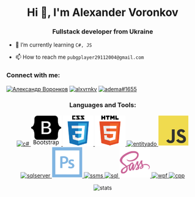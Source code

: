 <h1 align="center">Hi 👋, I'm Alexander Voronkov</h1>
<h3 align="center">Fullstack developer from Ukraine</h3>

- 🌱 I’m currently learning `C#, JS`

- 📫 How to reach me `pubgplayer29112004@gmail.com`

<h3 align="left">Connect with me:</h3>
<p align="left">
<a href="https://www.linkedin.com/in/alexander-voronkov-08919a212/" target="blank"><img align="center" src="https://raw.githubusercontent.com/rahuldkjain/github-profile-readme-generator/master/src/images/icons/Social/linked-in-alt.svg" alt="Александр Воронков" height="80" width="80" /></a>
<a href="https://www.instagram.com/alxvrnkv/" target="blank"><img align="center" src="https://raw.githubusercontent.com/rahuldkjain/github-profile-readme-generator/master/src/images/icons/Social/instagram.svg" alt="alxvrnkv" height="80" width="80" /></a>
<a href="https://discord.gg/adema#1655" target="blank"><img align="center" src="https://raw.githubusercontent.com/rahuldkjain/github-profile-readme-generator/master/src/images/icons/Social/discord.svg" alt="adema#1655" height="80" width="80" /></a>
</p>

<h3 align="center">Languages and Tools:</h3>
<p align="center"> 

 <a href="https://ru.wikipedia.org/wiki/C_Sharp" target="_blank" rel="noreferrer">
  <img src="https://cdn.cdnlogo.com/logos/c/27/c.svg" alt="c#" width="80" height="80"/> 
 </a> 
 
 <a href="https://getbootstrap.com" target="_blank" rel="noreferrer"> 
  <img src="https://raw.githubusercontent.com/devicons/devicon/master/icons/bootstrap/bootstrap-plain-wordmark.svg" alt="bootstrap" width="80" height="80"/>
</a> 
 
<a href="https://www.w3schools.com/css/" target="_blank" rel="noreferrer">
  <img src="https://raw.githubusercontent.com/devicons/devicon/master/icons/css3/css3-original-wordmark.svg" alt="css3" width="80" height="80"/> 
</a> 
 
<a href="https://www.w3.org/html/" target="_blank" rel="noreferrer"> 
  <img src="https://raw.githubusercontent.com/devicons/devicon/master/icons/html5/html5-original-wordmark.svg" alt="html5" width="80" height="80"/> 
</a> 
 
<a href="https://ru.wikipedia.org/wiki/ADO.NET_Entity_Framework" target="_blank" rel="noreferrer">
  <img src="https://vistadb.com/assets/images/icon-ms.svg" alt="entityado" width="80" height="80"/> 
</a> 
 
<a href="https://developer.mozilla.org/en-US/docs/Web/JavaScript" target="_blank" rel="noreferrer"> 
  <img src="https://raw.githubusercontent.com/devicons/devicon/master/icons/javascript/javascript-original.svg" alt="javascript" width="80" height="80"/> 
</a> 
 
<a href="https://ru.wikipedia.org/wiki/Microsoft_SQL_Server" target="_blank" rel="noreferrer"> 
  <img style="background-color:white" src="https://www.kindpng.com/picc/m/403-4036315_microsoft-sql-server-logo-sql-server-logo-svg.png" style="background-color:white" alt="sqlserver" height="80"/> 
</a>
 
<a href="https://www.photoshop.com/en" target="_blank" rel="noreferrer">
  <img src="https://raw.githubusercontent.com/devicons/devicon/master/icons/photoshop/photoshop-line.svg" alt="photoshop" width="80" height="80"/>
</a> 
 
<a href="https://ru.wikipedia.org/wiki/SQL_Server_Management_Studio" target="_blank" rel="noreferrer"> 
  <img src="https://www.edureka.co/blog/wp-content/uploads/2019/10/logo.png" alt="ssms" style="background-color:white" width="80" height="80"/> 
</a> 
 
<a href="https://ru.wikipedia.org/wiki/SQL" target="_blank" rel="noreferrer"> 
  <img src="https://seeklogo.com/images/A/azure-sql-database-logo-D7A32C9CD9-seeklogo.com.png" alt="sql" width="80" height="80"/> 
</a> 
 
<a href="https://sass-lang.com" target="_blank" rel="noreferrer">
  <img src="https://raw.githubusercontent.com/devicons/devicon/master/icons/sass/sass-original.svg" alt="sass" height="80"/> 
</a> 
 
<a href="https://ru.wikipedia.org/wiki/Windows_Presentation_Foundation" target="_blank" rel="noreferrer"> 
  <img src="https://www.ambient-it.net/wp-content/uploads/2016/04/wpf-logo-175.png" style="background-color:white" alt="wpf" height="80"/>
</a> 

<a href="https://ru.wikipedia.org/wiki/C%2B%2B" target="_blank" rel="noreferrer">
  <img width="80" height="80" alt="cpp" src="https://upload.wikimedia.org/wikipedia/commons/thumb/1/18/ISO_C%2B%2B_Logo.svg/1822px-ISO_C%2B%2B_Logo.svg.png">
</a>
 
</p>

<p align="center">
  <img align="center" src="https://github-readme-stats.vercel.app/api/top-langs?username=alexander-voronkov&show_icons=true&locale=en&layout=compact" alt="stats" /></p>
